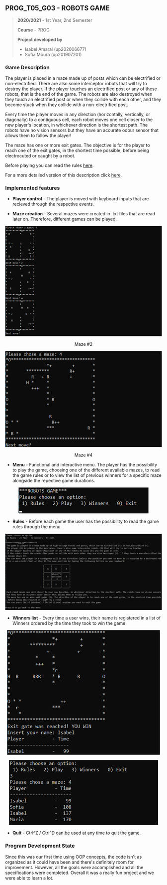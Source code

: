 ## PROG_T05_G03 - ROBOTS GAME

> **2020/2021** - 1st Year, 2nd Semester
> 
> **Course** - PROG
> 
> **Project developed by** 
> - Isabel Amaral (up202006677)
> - Sofia Moura (up201907201)

### Game Description

The player is placed in a maze made up of posts which can be electrified or non-electrified. There are also
some interceptor robots that will try to destroy the player. If the player touches an electrified post or any of these
robots, that is the end of the game. The robots are also destroyed when they touch an electrified post or when they 
collide with each other, and they become stuck when they collide with a non-electrified post.

Every time the player moves in any direction (horizontally, vertically, or diagonally) to a contiguous cell, 
each robot moves one cell closer to the new player's location, in whichever direction is the shortest path. The robots
have no vision sensors but they have an accurate odour sensor that allows them to follow the player!

The maze has one or more exit gates. The objective is for the player to reach one of the exit gates, in the shortest time
possible, before being electrocuted or caught by a robot.

Before playing you can read the rules [here](./docs/RULES.txt).

For a more detailed version of this description click [here](./docs/PraticalAssignment-RobotsGame.pdf).

### Implemented features

- **Player control** - The player is moved with keyboard inputs that are recieved through the respective events.

- **Maze creation** -  Several mazes were created in .txt files that are read later on.
Therefore, different games can be played.

<p align="center">
  <img src="https://github.com/isabel-amaral/feup-prog-RobotsGame/blob/master/docs/screenshots/PlayMaze2.png" />
</p>
<p align = "center">
    Maze #2
</p>

<p align="center">
  <img src="https://github.com/isabel-amaral/feup-prog-RobotsGame/blob/master/docs/screenshots/PlayMaze4.png" />
</p>
<p align = "center">
    Maze #4
</p>

- **Menu** - Functional and interactive menu. The player has the possibility to play the game, choosing one of the different
  available mazes, to read the game rules or to view the list of previous winners for a specific maze alongside the repective game durations.

<p align="center">
  <img src="https://github.com/isabel-amaral/feup-prog-RobotsGame/blob/master/docs/screenshots/Menu.png" />
</p>

- **Rules** - Before each game the user has the possibility to read the game rules through the menu.

<p align="center">
  <img src="https://github.com/isabel-amaral/feup-prog-RobotsGame/blob/master/docs/screenshots/Rules.png" />
</p>

- **Winners list** - Every time a user wins, their name is registered in a list of Winners ordered by the time they took
to win the game.

<p align="center">
  <img src="https://github.com/isabel-amaral/feup-prog-RobotsGame/blob/master/docs/screenshots/WinMaze4.png" />
</p>

<p align="center">
  <img src="https://github.com/isabel-amaral/feup-prog-RobotsGame/blob/master/docs/screenshots/WinnersMaze4.png" />
</p>

- **Quit** - Ctrl^Z / Ctrl^D can be used at any time to quit the game.

### Program Development State

Since this was our first time using OOP concepts, the code isn't as organized as it could have been and there's definitely
room for improvement. However, all the goals were accomplished and all the specifications were completed. Overall it was a
really fun project and we were able to learn a lot.
